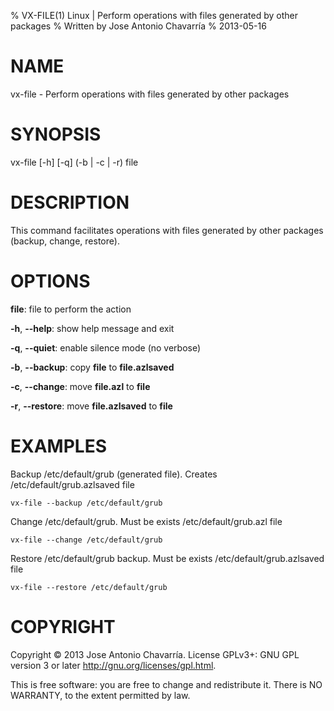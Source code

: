 % VX-FILE(1) Linux | Perform operations with files generated by other packages
% Written by Jose Antonio Chavarría
% 2013-05-16

NAME
====
vx-file - Perform operations with files generated by other packages

SYNOPSIS
========
vx-file [-h] [-q] (-b | -c | -r) file

DESCRIPTION
===========
This command facilitates operations with files generated by other packages (backup, change, restore).

OPTIONS
=======
**file**: file to perform the action

**-h**, **--help**: show help message and exit

**-q**, **--quiet**: enable silence mode (no verbose)

**-b**, **--backup**: copy **file** to **file.azlsaved**

**-c**, **--change**: move **file.azl** to **file**

**-r**, **--restore**: move **file.azlsaved** to **file**

EXAMPLES
========
Backup /etc/default/grub (generated file).  Creates /etc/default/grub.azlsaved file

    vx-file --backup /etc/default/grub

Change /etc/default/grub.  Must be exists /etc/default/grub.azl file

    vx-file --change /etc/default/grub

Restore /etc/default/grub backup.  Must be exists /etc/default/grub.azlsaved file

    vx-file --restore /etc/default/grub

COPYRIGHT
=========
Copyright © 2013 Jose Antonio Chavarría. License GPLv3+: GNU GPL version 3 or later <http://gnu.org/licenses/gpl.html>.

This is free software: you are free to change and redistribute it.  There is NO WARRANTY, to the extent permitted by law.
